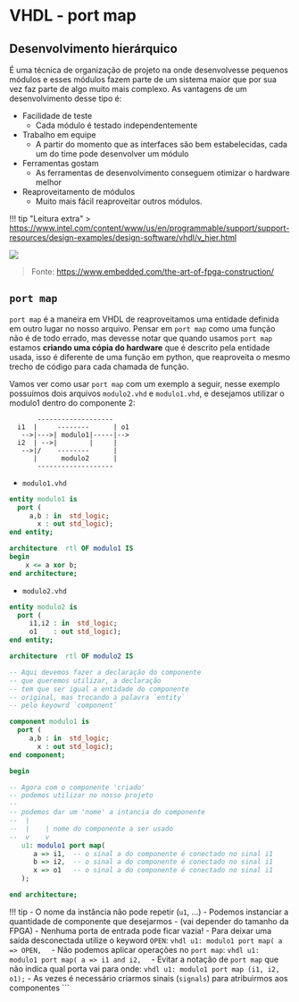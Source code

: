 # VHDL - port map

## Desenvolvimento hierárquico

É uma técnica de organização de projeto na onde desenvolvesse pequenos módulos e esses módulos fazem parte de um sistema maior que por sua vez faz parte de algo muito mais complexo. As vantagens de um desenvolvimento desse tipo é:

- Facilidade de teste
    - Cada módulo é testado independentemente
- Trabalho em equipe
    - A partir do momento que as interfaces são bem estabelecidas, cada um do time pode desenvolver um módulo
- Ferramentas gostam
    - As ferramentas de desenvolvimento conseguem otimizar o hardware melhor
- Reaproveitamento de módulos
    - Muito mais fácil reaproveitar outros módulos.

!!! tip "Leitura extra"
    > https://www.intel.com/content/www/us/en/programmable/support/support-resources/design-examples/design-software/vhdl/v_hier.html

![](https://www.embedded.com/wp-content/uploads/media-1044685-0108esdsmith02.gif)

> Fonte: https://www.embedded.com/the-art-of-fpga-construction/

## `port map`

`port map` é a maneira em VHDL de reaproveitamos uma entidade definida em outro lugar no nosso arquivo. Pensar em `port map` como uma função não é de todo errado, mas devesse notar que quando usamos `port map` estamos **criando uma cópia do hardware** que é descrito pela entidade usada, isso é diferente de uma função em python, que reaproveita o mesmo trecho de código para cada chamada de função.

Vamos ver como usar `port map` com um exemplo a seguir, nesse exemplo possuímos dois arquivos `modulo2.vhd` e `modulo1.vhd`, e desejamos utilizar o modulo1 dentro do componente 2:

```
       -------------------
  i1  |     --------      | o1
   -->|--->| modulo1|-----|-->
  i2  | -->|        |     |
   -->|/    --------      |
      |      modulo2      |
       -------------------
```

- `modulo1.vhd`

``` vhdl
entity modulo1 is
  port (
     a,b : in  std_logic;
       x : out std_logic);
end entity;

architecture  rtl OF modulo1 IS
begin
    x <= a xor b;
end architecture;
```

- `modulo2.vhd`

``` vhdl
entity modulo2 is
  port (
     i1,i2 : in  std_logic;
     o1    : out std_logic);
end entity;

architecture  rtl OF modulo2 IS

-- Aqui devemos fazer a declaração do componente
-- que queremos utilizar, a declaração
-- tem que ser igual a entidade do componente 
-- original, mas trocando a palavra `entity`
-- pelo keyowrd `component`

component modulo1 is
  port (
     a,b : in  std_logic;
       x : out std_logic);
end component;

begin

-- Agora com o componente 'criado'
-- podemos utilizar no nosso projeto
--
-- podemos dar um 'nome' a intancia do componente
--  |    
--  |    | nome do componente a ser usado
--  v    v
   u1: modulo1 port map(
      a => i1,  -- o sinal a do componente é conectado no sinal i1
      b => i2,  -- o sinal a do componente é conectado no sinal i1
      x => o1   -- o sinal a do componente é conectado no sinal i1
   );

end architecture;
```

!!! tip 
    - O nome da instância não pode repetir (`u1`, ...)
    - Podemos instanciar a quantidade de componente que desejarmos 
        - (vai depender do tamanho da FPGA)
    - Nenhuma porta de entrada pode ficar vazia!
    - Para deixar uma saída desconectada utilize o keyword `OPEN`:
        ``` vhdl
      u1: modulo1 port map(
        a => OPEN,  
        ```
    - Não podemos aplicar operações no `port map`:
        ``` vhdl
      u1: modulo1 port map(
        a => i1 and i2,  
        ```
    - Evitar a notação de `port map` que não indica qual porta vai para onde:
        ``` vhdl
            u1: modulo1 port map (i1, i2, o1);
        ```
    - As vezes é necessário criarmos sinais (`signals`) para atribuirmos aos componentes
        ```
